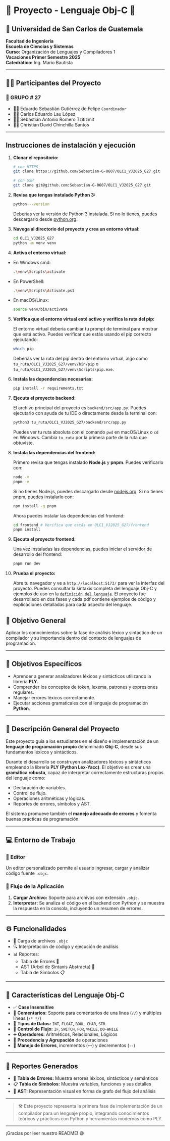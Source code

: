 # 🌟 Proyecto  - Lenguaje Obj-C 🚀

## 🏫 Universidad de San Carlos de Guatemala  
**Facultad de Ingeniería**  
**Escuela de Ciencias y Sistemas**  
**Curso:** Organización de Lenguajes y Compiladores 1  
**Vacaciones Primer Semestre 2025**  
**Catedrático:** Ing. Mario Bautista  

---

## 👨‍💻 Participantes del Proyecto 
### 📌 GRUPO # 27 

- 👨‍🎓 Eduardo Sebastián Gutiérrez de Felipe  `Coordinador`
- 👨‍🎓 Carlos Eduardo Lau López  
- 👨‍🎓 Sebastián Antonio Romero Tzitizmit  
- 👨‍🎓 Christian David Chinchilla Santos  

---

## Instrucciones de instalación y ejecución
1. **Clonar el repositorio:**

    ```bash
    # con HTTPS
    git clone https://github.com/Sebastian-G-0607/OLC1_VJ2025_G27.git

    # con SSH
    git clone git@github.com:Sebastian-G-0607/OLC1_VJ2025_G27.git
    ```

2. **Revisa que tengas instalado Python 3:**

    ```bash
    python --version
    ```
    Deberías ver la versión de Python 3 instalada. Si no lo tienes, puedes descargarlo desde [python.org](https://www.python.org/downloads/).

3. **Navega al directorio del proyecto y crea un entorno virtual:**

    ```bash
    cd OLC1_VJ2025_G27
    python -m venv venv
    ```

4. **Activa el entorno virtual:**

  - En Windows cmd:
    ```bash
    .\venv\Scripts\activate
    ```
  - En PowerShell:
    ```bash
    .\venv\Scripts\Activate.ps1
    ```
  - En macOS/Linux:
    ```bash
    source venv/bin/activate
    ```

5. **Verifica que el entorno virtual esté activo y verifica la ruta del pip:**

    El entorno virtual debería cambiar tu prompt de terminal para mostrar que está activo. Puedes verificar que estás usando el pip correcto ejecutando:

    ```bash
    which pip
    ```

    Deberías ver la ruta del pip dentro del entorno virtual, algo como `tu_ruta/OLC1_VJ2025_G27/venv/bin/pip` o `tu_ruta/OLC1_VJ2025_G27/venv\Scripts\pip.exe`.

6. **Instala las dependencias necesarias:**
    ```bash
    pip install -r requirements.txt
    ```

7. **Ejecuta el proyecto backend:**
    
    El archivo principal del proyecto es `backend/src/app.py`. Puedes ejecutarlo con ayuda de tu IDE o directamente desde la terminal con:

    ```bash
    python3 tu_ruta/OLC1_VJ2025_G27/backend/src/app.py
    ```

    Puedes ver tu ruta absoluta con el comando `pwd` en macOS/Linux o `cd` en Windows. Cambia `tu_ruta` por la primera parte de la ruta que obtuviste.

8. **Instala las dependencias del frontend:**
    
    Primero revisa que tengas instalado **Node.js** y **pnpm**. Puedes verificarlo con:

    ```bash
    node -v
    pnpm -v
    ```
    Si no tienes Node.js, puedes descargarlo desde [nodejs.org](https://nodejs.org/).
    Si no tienes pnpm, puedes instalarlo con:

    ```bash
    npm install -g pnpm
    ```

    Ahora puedes instalar las dependencias del frontend:

    ```bash
    cd frontend # Verifica que estás en OLC1_VJ2025_G27/frontend
    pnpm install
    ```

9. **Ejecuta el proyecto frontend:**
    
    Una vez instaladas las dependencias, puedes iniciar el servidor de desarrollo del frontend:

    ```bash
    pnpm run dev
    ```

10. **Prueba el proyecto:**
    
    Abre tu navegador y ve a `http://localhost:5173/` para ver la interfaz del proyecto.
    Puedes consultar la sintaxis completa del lenguaje Obj-C y ejemplos de uso en la [`definición del lenguaje`](./Documentacion/Enunciados). El proyecto fue desarrollado en dos fases y cada pdf contiene ejemplos de código y explicaciones detalladas para cada aspecto del lenguaje.

## 🎯 Objetivo General

Aplicar los conocimientos sobre la fase de análisis léxico y sintáctico de un compilador y su importancia dentro del contexto de lenguajes de programación.

---

## 📌 Objetivos Específicos

- Aprender a generar analizadores léxicos y sintácticos utilizando la librería **PLY**.
- Comprender los conceptos de token, lexema, patrones y expresiones regulares.
- Manejar errores léxicos correctamente.
- Ejecutar acciones gramaticales con el lenguaje de programación **Python**.

---

## 🧠 Descripción General del Proyecto

Este proyecto guía a los estudiantes en el diseño e implementación de un **lenguaje de programación propio** denominado **Obj-C**, desde sus fundamentos léxicos y sintácticos.

Durante el desarrollo se construyen analizadores léxicos y sintácticos empleando la librería **PLY (Python Lex-Yacc)**. El objetivo es crear una **gramática robusta**, capaz de interpretar correctamente estructuras propias del lenguaje como:

- Declaración de variables.
- Control de flujo.
- Operaciones aritméticas y lógicas.
- Reportes de errores, símbolos y AST.

El sistema promueve también el **manejo adecuado de errores** y fomenta buenas prácticas de programación.

---

## 💻 Entorno de Trabajo

### 📝 Editor
Un editor personalizado permite al usuario ingresar, cargar y analizar código fuente `.objc`.

### 🔄 Flujo de la Aplicación

1. **Cargar Archivo:** Soporte para archivos con extensión `.objc`.
2. **Interpretar:** Se analiza el código en el backend con Python y se muestra la respuesta en la consola, incluyendo un resumen de errores.

---

## ⚙️ Funcionalidades

- 📂 Carga de archivos `.objc`
- 🔍 Interpretación de código y ejecución de análisis
- 📊 Reportes:
  - Tabla de Errores 🐞
  - AST (Árbol de Sintaxis Abstracta) 🌳
  - Tabla de Símbolos 📋

---

## 🧬 Características del Lenguaje Obj-C

- ✅ **Case Insensitive**
- 💬 **Comentarios:** Soporte para comentarios de una línea (`//`) y múltiples líneas (`/* */`)
- 🔢 **Tipos de Datos:** `INT`, `FLOAT`, `BOOL`, `CHAR`, `STR`
- 🔁 **Control de Flujo:** `IF`, `SWITCH`, `FOR`, `WHILE`, `DO-WHILE`
- ➕ **Operadores:** Aritméticos, Relacionales, Lógicos
- 📐 **Precedencia y Agrupación** de operaciones
- 💾 **Manejo de Errores**, incrementos (`++`) y decrementos (`--`)

---

## 📄 Reportes Generados

- 🐞 **Tabla de Errores:** Muestra errores léxicos, sintácticos y semánticos
- 📋 **Tabla de Símbolos:** Muestra variables, funciones y sus detalles
- 🌳 **AST:** Representación visual en forma de grafo del flujo del análisis

---

> 🛠️ Este proyecto representa la primera fase de implementación de un compilador para un lenguaje propio, integrando conocimientos teóricos y prácticos con Python y herramientas modernas como PLY.

---

¡Gracias por leer nuestro README! 😄